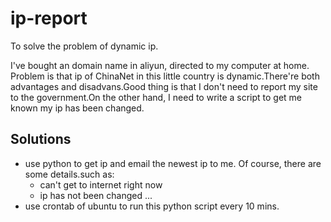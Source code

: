 # ip-report
To solve the problem of dynamic ip.

I've bought an domain name in aliyun, directed to my computer at home.
 Problem is that ip of ChinaNet in this little country is dynamic.There're
 both advantages and disadvans.Good thing is that I don't need to report my
 site to the government.On the other hand, I need to write a script to get
 me known my ip has been changed.


## Solutions
- use python to get ip and email the newest ip to me.
    Of course, there are some details.such as:
    - can't get to internet right now
    - ip has not been changed
    ...
- use crontab of ubuntu to run this python script every 10 mins.

